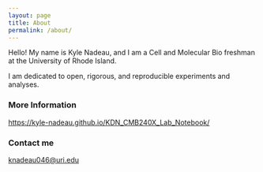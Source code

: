 ```yaml
---
layout: page
title: About
permalink: /about/
---
```


Hello! My name is Kyle Nadeau, and I am a Cell and Molecular Bio freshman at the University of Rhode Island.

I am dedicated to open, rigorous, and reproducible experiments and analyses.

### More Information

https://kyle-nadeau.github.io/KDN_CMB240X_Lab_Notebook/

### Contact me

[knadeau046@uri.edu](mailto:knadeau046@uri.edu)
